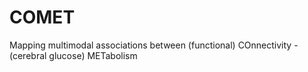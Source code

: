 # COMET
Mapping multimodal associations between (functional) COnnectivity - (cerebral glucose) METabolism

